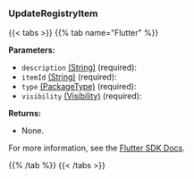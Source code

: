 ### UpdateRegistryItem

{{< tabs >}}
{{% tab name="Flutter" %}}

**Parameters:**

- `description` [(String)](https://api.flutter.dev/flutter/dart-core/String-class.html) (required):
- `itemId` [(String)](https://api.flutter.dev/flutter/dart-core/String-class.html) (required):
- `type` [(PackageType)](https://flutter.viam.dev/viam_protos.app.packages/PackageType-class.html) (required):
- `visibility` [(Visibility)](https://flutter.viam.dev/viam_protos.app.app/Visibility-class.html) (required):

**Returns:**

- None.

For more information, see the [Flutter SDK Docs](https://flutter.viam.dev/viam_protos.app.app/AppServiceClient/updateRegistryItem.html).

{{% /tab %}}
{{< /tabs >}}
